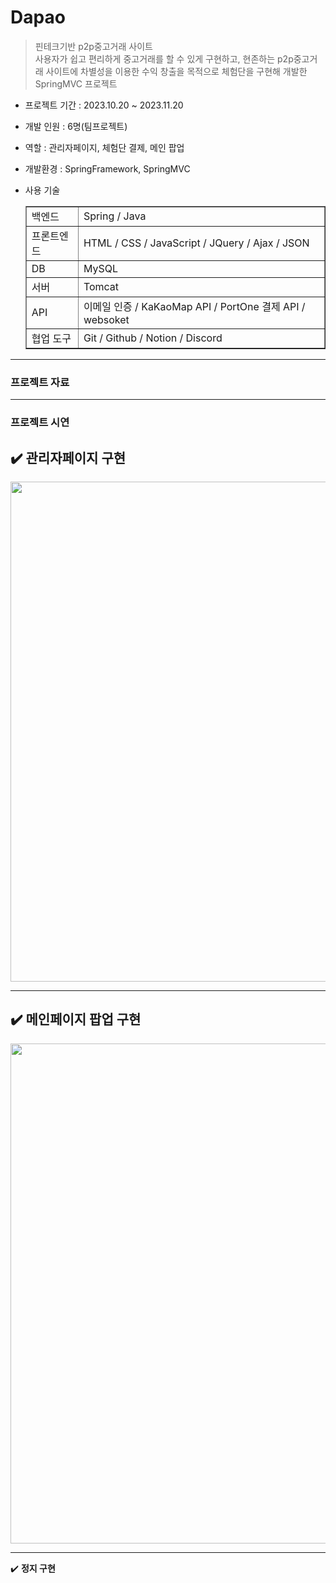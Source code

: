 # Dapao

> 핀테크기반 p2p중고거래 사이트<br>
> 사용자가 쉽고 편리하게 중고거래를 할 수 있게 구현하고, 현존하는 p2p중고거래 사이트에 차별성을 이용한 수익 창출을 목적으로 체험단을 구현해 개발한 SpringMVC 프로젝트

- 프로젝트 기간 : 2023.10.20 ~ 2023.11.20
- 개발 인원 : 6명(팀프로젝트)
- 역할 : 관리자페이지, 체험단 결제, 메인 팝업
- 개발환경 : SpringFramework, SpringMVC
- 사용 기술

  <table border = 1>
     <tr>
        <td>백엔드 </td>
        <td> Spring / Java  </td>
     </tr>
     <tr>
        <td>프론트엔드 </td>
        <td> HTML / CSS / JavaScript / JQuery / Ajax / JSON  </td>
     </tr>
     <tr>
        <td>DB </td>
        <td> MySQL  </td>
     </tr>
     <tr>
        <td>서버 </td>
        <td> Tomcat </td>
     </tr>
     <tr>
        <td>API </td>
        <td> 이메일 인증 / KaKaoMap API / PortOne 결제 API / websoket </td>
     </tr>
     <tr>
        <td>협업 도구 </td>
        <td> Git / Github / Notion / Discord  </td>
     </tr>
  </table>

---
### 프로젝트 자료

---
### 프로젝트 시연
✔️ **관리자페이지 구현**
---
<img src="https://github.com/yejively/Dapao/assets/143873963/ff917605-86ac-4439-8426-737689c08acf.gif" width="800">

---
✔️ **메인페이지 팝업 구현**
---
<img src="https://github.com/yejively/Dapao/assets/143873963/4b53c5f9-363c-4f80-96fa-9ac5fdb07b3c.gif" width="800">

---
✔️ **정지 구현**


